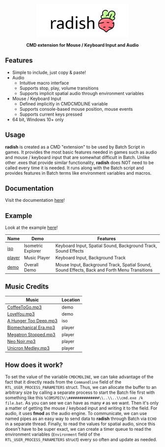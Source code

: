 <p align="center">
  <img src="img/radish.png">
</p>
<p align="center">
  <b>CMD extension for Mouse / Keyboard Input and Audio</b>
</p>

## Features

* Simple to include, just copy & paste!
* Audio
    * Intuitive macro interface
    * Supports stop, play, volume transitions
    * Supports implicit spatial audio through environment variables
* Mouse / Keyboard Input
    * Defined implicitly in CMDCMDLINE variable
    * Supports console-based mouse position, mouse events
    * Supports current keys pressed
* 64 bit, Windows 10+ only

## Usage

**radish** is created as a CMD "extension" to be used by Batch Script in games. It provides the most basic features needed in games such as audio and mouse / keyboard input that are somewhat difficult in Batch. Unlike other .exes that provide similar functionality, **radish** does NOT need to be called every time it is needed. It runs along with the Batch script and provides features in Batch terms like environment variables and macros.

## Documentation
Visit the documentation [here](doc/README.md)!

## Example
Look at the example [here](ex)!

| Name  | Demo |Features |
| ------------- | ------------- | ------------- |
| [iso](ex/iso)  | Isometric Explorer  | Keyboard Input, Spatial Sound, Background Track, Sound Effects |
| [player](ex/player)  | Music Player  | Keyboard Input, Background Track |
| [demo](ex/demo)  | Overall Demo  | Mouse Input, Background Track, Spatial Sound, Sound Effects, Back and Forth Menu Transitions |

## Music Credits

| Music  | Location |
| ------------- | ------------- |
| [CoffeeToGo.mp3](https://www.youtube.com/watch?v=dqYQt-bmz_Y&ab_channel=FrederickViner)  | demo |
| [LoveYou.mp3](https://www.youtube.com/watch?v=7gYG95NG1YA&ab_channel=Seycara)  | demo |
| [A Hunger Too Deep.mp3](https://www.youtube.com/watch?v=-h3ym3d5waA&ab_channel=AtriumCarceri-Topic)  | iso |
| [Biomechanical Era.mp3](https://www.youtube.com/watch?v=S_j2lWmQs6s&ab_channel=DeathSelektor)  | player |
| [Megatron Stopped.mp3](https://www.youtube.com/watch?v=kG2tAAj0X-4&ab_channel=TFantasImation)  | player |
| [Neo Noir.mp3](https://www.youtube.com/watch?v=S_j2lWmQs6s&ab_channel=DeathSelektor)  | player |
| [Unicron Medley.mp3](https://www.youtube.com/watch?v=g4c-M4MP0GE&ab_channel=TFantasImation)  | player |


## How does it work?
To set the value of the variable ```CMDCMDLINE```, we can take advantage of the fact that it directly reads from the ```Commandline``` field of the ```RTL_USER_PROCESS_PARAMETERS``` struct. Thus, we can allocate the buffer to an arbitrary size by calling a separate process to start the Batch file first with something like this ```%COMSPEC%\\##############\\..\\..\\cmd.exe /k file.bat```. As you can see we can have as many ```#``` as we want. Then it's only a matter of getting the mouse / keyboad input and writing it to the field. For audio, it uses **fmod** as the audio engine. To communicate, we can use named pipes as an easy way to send data to **radish** through Batch via ```ECHO ``` in a separate thread. Finally, to read the values for spatial audio, since this doesn't have to be super exact, we can create a timer queue to read the environment variables (```Environment``` field of the ```RTL_USER_PROCESS_PARAMETERS``` struct) every so often and update as needed.
